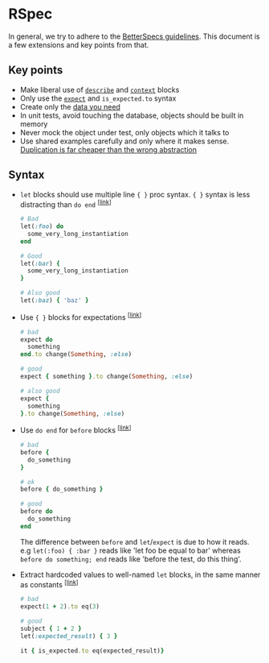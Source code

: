 # RSpec

In general, we try to adhere to the [BetterSpecs
guidelines](http://betterspecs.org/). This document is a few extensions and key
points from that.

## Key points

- Make liberal use of [`describe`](http://betterspecs.org/#describe) and
  [`context`](http://betterspecs.org/#contexts) blocks
- Only use the [`expect`](http://betterspecs.org/#expect) and
  `is_expected.to` syntax
- Create only the [data you need](http://betterspecs.org/#data)
- In unit tests, avoid touching the database, objects should be built in memory
- Never mock the object under test, only objects which it talks to
- Use shared examples carefully and only where it makes sense. [Duplication is
  far cheaper than the wrong
  abstraction](https://www.sandimetz.com/blog/2016/1/20/the-wrong-abstraction)

## Syntax

- <a name="multi-line-let"></a>`let` blocks should use multiple line `{ }` proc
  syntax. `{ }` syntax is less distracting than `do end`
  <sup>[[link](#multi-line-let)]</sup>

  ```ruby
  # Bad
  let(:foo) do
    some_very_long_instantiation
  end

  # Good
  let(:bar) {
    some_very_long_instantiation
  }

  # Also good
  let(:baz) { 'baz' }
  ```

- <a name="expect-blocks"></a>Use `{ }` blocks for expectations
  <sup>[[link](#expect-blocks)]</sup>

  ```ruby
  # bad
  expect do
    something
  end.to change(Something, :else)

  # good
  expect { something }.to change(Something, :else)

  # also good
  expect {
    something
  }.to change(Something, :else)
  ```

- <a name="do-end-before"></a>Use `do end` for `before` blocks
  <sup>[[link](#do-end-before)]</sup>

  ```ruby
  # bad
  before {
    do_something
  }

  # ok
  before { do_something }

  # good
  before do
    do_something
  end
  ```

  The difference between `before` and `let`/`expect` is due to how it reads.
  e.g `let(:foo) { :bar }` reads like 'let foo be equal to bar' whereas
  `before do something; end` reads like 'before the test, do this thing'.

- <a name="extract-hardcoded"></a>Extract hardcoded values to well-named `let`
  blocks, in the same manner as constants
  <sup>[[link](#extract-hardcoded)]</sup>

  ```ruby
  # bad
  expect(1 + 2).to eq(3)

  # good
  subject { 1 + 2 }
  let(:expected_result) { 3 }

  it { is_expected.to eq(expected_result)}
  ```
